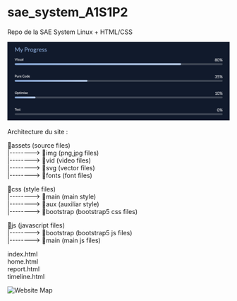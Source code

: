 # sae_system_A1S1P2
Repo de la SAE System Linux + HTML/CSS

![PROGRESS BAR](https://github.com/rp-hkzo/sae_system_A1S1P2/blob/751c30d9757d89775341cfa2c23adf8de4c74dc1/PROGRESS%20BAR.png)

Architecture du site :

📁assets                 (source files)  
  |--------> 📁img       (png,jpg files)  
  |--------> 📁vid       (video files)  
  |--------> 📁svg       (vector files)  
  |--------> 📁fonts     (font files)  

📁css                    (style files)  
  |--------> 📁main      (main style)  
  |--------> 📁aux       (auxiliar style)  
  |--------> 📁bootstrap (bootstrap5 css files)  

📁js                     (javascript files)  
  |--------> 📁bootstrap (bootstrap5 js files)  
  |--------> 📁main      (main js files)  

 index.html  
 home.html  
 report.html   
 timeline.html  



![Website Map](https://github.com/user-attachments/assets/d42d3860-856f-4ae6-87d8-40b07a788ce0)
